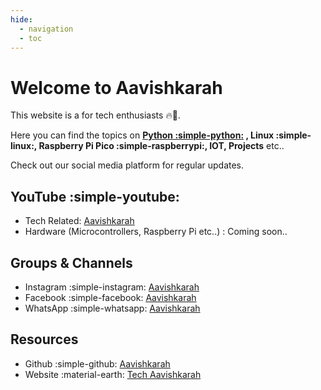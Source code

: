 ```yaml
---
hide:
  - navigation
  - toc
---
```


# Welcome to Aavishkarah

This website is a for tech enthusiasts 🔥🎉. 

Here you can find the topics on **[Python :simple-python:](./python/syllabus.md) , Linux :simple-linux:, Raspberry Pi Pico :simple-raspberrypi:, IOT, Projects** etc.. 

Check out our social media platform for regular updates.

## YouTube :simple-youtube:
- Tech Related: [Aavishkarah ](https://www.youtube.com/@aavishkarah?sub_confirmation=1)
- Hardware (Microcontrollers, Raspberry Pi etc..) : Coming soon..

## Groups & Channels

- Instagram :simple-instagram: [Aavishkarah](https://instagram.com/aavishkarah)
- Facebook :simple-facebook: [Aavishkarah](https://facebook.com/people/Aavishkarah/61573021117727)
- WhatsApp :simple-whatsapp: [Aavishkarah](https://whatsapp.com/channel/0029Vb5ddY75a24ASH3a4535)

## Resources

- Github :simple-github: [Aavishkarah ](https://www.youtube.com/@aavishkarah?sub_confirmation=1)
- Website :material-earth: [Tech Aavishkarah](https://tech.arunkumarn.in) 